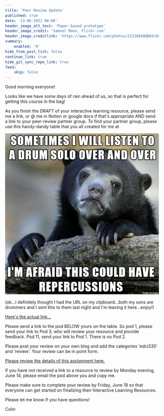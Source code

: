 ```yaml
---
title: 'Peer Review Update'
published: true
date: '13-06-2021 00:00'
header_image_alt_text: 'Paper-based prototype'
header_image_credit: 'Samuel Mann, Flickr.com'
header_image_creditlink: 'https://www.flickr.com/photos/21218849@N03/6968244538/'
summary:
    enabled: '0'
hide_from_post_list: false
continue_link: true
hide_git_sync_repo_link: true
feed:
    skip: false
---
```


Good morning everyone!

Looks like we have some days of rain ahead of us, so that is perfect for getting this course in the bag!

As you finish the DRAFT of your interactive learning resource, please send me a link, or @ me in Notion or google docs if that's appropriate AND send a link to your peer-review partner group. To find your partner group, please use this handy-dandy table that you all created for me at

![alt-text](repercussions.png "image of a confession bear saying 'Sometimes I listen to a drum solo over and over...I'm afraid this could have repercussions.'")

  (ok...I definitely thought I had the URL on my clipboard...both my sons are drummers and I sent this to them last night and I'm leaving it here...enjoy!)

[Here's the actual link...](https://edtechuvic.ca/edci335/a01-social-spaces/)


Please send a link to the pod BELOW yours on the table. So pod 1, please send your link to Pod 3, who will review your resource and provide feedback. Pod 11, send your link to Pod 1. There is no Pod 2.

Please post your review on your own blog and add the categories 'edci335' and 'review'. Your review can be in point form.

[Please review the details of this assignment here.](https://edtechuvic.ca/edci335/peer-review/)

If you have not received a link to a resource to review by Monday evening, June 14, please email the pod above you and copy me.

Please make sure to complete your review by Friday, June 18 so that everyone can get started on finalizing their Interactive Learning Resources.

Please let me know if you have questions!

Colin
